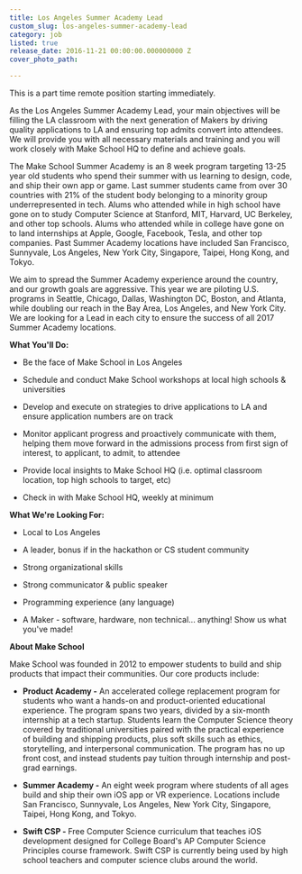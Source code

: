 ```yaml
---
title: Los Angeles Summer Academy Lead
custom_slug: los-angeles-summer-academy-lead
category: job
listed: true
release_date: 2016-11-21 00:00:00.000000000 Z
cover_photo_path: 

---
```

This is a part time remote position starting immediately.

As the Los Angeles Summer Academy Lead, your main objectives will be filling the LA classroom with the next generation of Makers by driving quality applications to LA and ensuring top admits convert into attendees. We will provide you with all necessary materials and training and you will work closely with Make School HQ to define and achieve goals.

The Make School Summer Academy is an 8 week program targeting 13-25 year old students who spend their summer with us learning to design, code, and ship their own app or game. Last summer students came from over 30 countries with 21% of the student body belonging to a minority group underrepresented in tech. Alums who attended while in high school have gone on to study Computer Science at Stanford, MIT, Harvard, UC Berkeley, and other top schools. Alums who attended while in college have gone on to land internships at Apple, Google, Facebook, Tesla, and other top companies. Past Summer Academy locations have included San Francisco, Sunnyvale, Los Angeles, New York City, Singapore, Taipei, Hong Kong, and Tokyo.

We aim to spread the Summer Academy experience around the country, and our growth goals are aggressive. This year we are piloting U.S. programs in Seattle, Chicago, Dallas, Washington DC, Boston, and Atlanta, while doubling our reach in the Bay Area, Los Angeles, and New York City. We are looking for a Lead in each city to ensure the success of all 2017 Summer Academy locations.

<b>What You'll Do:</b>

- Be the face of Make School in Los Angeles

- Schedule and conduct Make School workshops at local high schools & universities

- Develop and execute on strategies to drive applications to LA and ensure application numbers are on track

- Monitor applicant progress and proactively communicate with them, helping them move forward in the admissions process from first sign of interest, to applicant, to admit, to attendee

- Provide local insights to Make School HQ (i.e. optimal classroom location, top high schools to target, etc)

- Check in with Make School HQ, weekly at minimum

<b>What We're Looking For:</b>

- Local to Los Angeles

- A leader, bonus if in the hackathon or CS student community

- Strong organizational skills

- Strong communicator & public speaker

- Programming experience (any language)

- A Maker - software, hardware, non technical... anything! Show us what you've made!

<b>About Make School</b>

Make School was founded in 2012 to empower students to build and ship products that impact their communities. Our core products include:

- <b>Product Academy -</b> An accelerated college replacement program for students who want a hands-on and product-oriented educational experience. The program spans two years, divided by a six-month internship at a tech startup. Students learn the Computer Science theory covered by traditional universities paired with the practical experience of building and shipping products, plus soft skills such as ethics, storytelling, and interpersonal communication. The program has no up front cost, and instead students pay tuition through internship and post-grad earnings.

- <b>Summer Academy -</b> An eight week program where students of all ages build and ship their own iOS app or VR experience. Locations include San Francisco, Sunnyvale, Los Angeles, New York City, Singapore, Taipei, Hong Kong, and Tokyo.

- <b>Swift CSP - </b> Free Computer Science curriculum that teaches iOS development designed for College Board's AP Computer Science Principles course framework. Swift CSP is currently being used by high school teachers and computer science clubs around the world.
